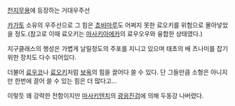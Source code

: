 [천지무용](%EC%B2%9C%EC%A7%80%EB%AC%B4%EC%9A%A9.md)에 등장하는 거대우주선

[카가토](%EC%B9%B4%EA%B0%80%ED%86%A0.md) 소유의 우주선으로 그 힘은
[쵸비마루](%EC%B5%B8%EB%B9%84%EB%A7%88%EB%A3%A8.md)도 어쩌지 못한 료오키를 위험으로 몰아넣었을
정도.(참고로 이때 료오키는 [마사키아에카](%EB%A7%88%EC%82%AC%ED%82%A4%20%EC%95%84%EC%97%90%EC%B9%B4.md)의 료우오우와
융합한 상태였다.)

지구클래스의 행성은 가볍게 날릴정도의 주포를 지니고 있으며 태초의 배 츠나미를 잡기위한 장치도 다수 되어있다.  

더불어 [료우코](%EB%A3%8C%EC%9A%B0%EC%BD%94.md)나
[료오키](%EB%A3%8C%EC%98%A4%ED%82%A4.md)처럼 [보옥](%EB%B3%B4%EC%98%A5.md)의 힘을
끌어다 쓸 수 있다. 단 그들만큼 소형은 아니지만 한번에 끌어 쓸 수 있는 힘은 더 많다고...

이렇듯 꽤 강력한 전함이지만 [마사키텐치](%EB%A7%88%EC%82%AC%ED%82%A4%20%ED%85%90%EC%B9%98.md)의
[광응진검](%EA%B4%91%EC%9D%91%EC%A7%84%EA%B2%80.md)에 의해 두동강 나버렸다.

